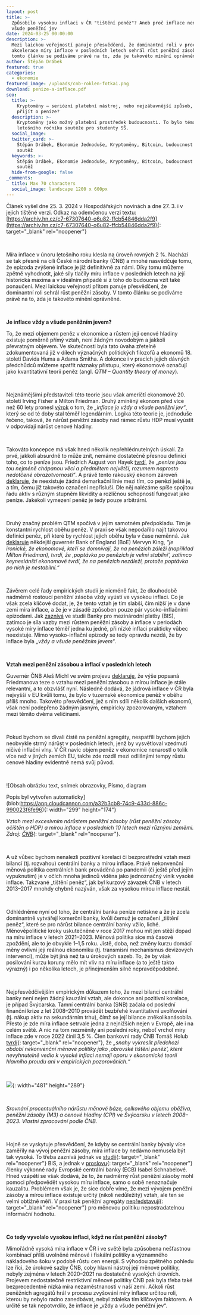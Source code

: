 ```yaml
---
layout: post
title: >-
  Způsobilo vysokou inflaci v ČR "tištění peněz"? Aneb proč inflace není vždy a
  všude peněžní jev
date: 2024-03-25 00:00:00
description: >-
  Mezi laickou veřejností panuje přesvědčení, že dominantní roli v procesu
  akcelerace míry inflace v posledních letech sehrál růst peněžní zásoby. V
  tomto článku se podíváme právě na to, zda je takovéto mínění oprávněné.
author: Štěpán Drábek
featured: true
categories:
  - ekonomie
featured_image: /uploads/cnb-roklen-fotka1.png
download: penize-a-inflace.pdf
seo:
  title: >-
    Kryptoměny – seriózní platební nástroj, nebo nejzábavnější způsob, jak
    přijít o peníze?
  description: >-
    Kryptoměny jako možný platební prostředek budoucnosti. To bylo téma
    letošního ročníku soutěže pro studenty SŠ.
  social_image:
  twitter_card: >-
    Štěpán Drábek, Ekonomie Jednoduše, Kryptoměny, Bitcoin, budoucnost peněz,
    soutěž
  keywords: >-
    Štěpán Drábek, Ekonomie Jednoduše, Kryptoměny, Bitcoin, budoucnost peněz,
    soutěž
  hide-from-google: false
_comments:
  title: Max 70 characters
  social_image: landscape 1200 x 600px
---
```

Článek vyšel dne 25. 3. 2024 v Hospodářských novinách a dne 27.  3. i v jejich tištěné verzi. Odkaz na odemčenou verzi textu: [https://archiv.hn.cz/c7-67307640-o6u82-ffcb54846dda2f9](https://archiv.hn.cz/c7-67307640-o6u82-ffcb54846dda2f9){: target="_blank" rel="noopener"}

&nbsp;

Míra inflace v únoru letošního roku klesla na úroveň rovných 2 %. Nachází se tak přesně na cíli České národní banky (ČNB) a mnohé nasvědčuje tomu, že epizoda zvýšené inflace je již definitivně za námi. Díky tomu můžeme zpětně vyhodnotit, jaké síly tlačily míru inflace v posledních letech na její historická maxima a v ideálním případě si z toho do budoucna vzít také ponaučení. Mezi laickou veřejností přitom panuje přesvědčení, že dominantní roli sehrál růst peněžní zásoby. V tomto článku se podíváme právě na to, zda je takovéto mínění oprávněné.

&nbsp;

**Je inflace vždy a všude peněžním jevem?**

To, že mezi objemem peněz v ekonomice a růstem její cenové hladiny existuje poměrně přímý vztah, není žádným novodobým a jakkoli převratným objevem. Ve skutečnosti byla tato úvaha zřetelně zdokumentovaná již v dílech význačných politických filozofů a ekonomů 18. století Davida Huma a Adama Smitha. A dokonce i v pracích jejich dávných předchůdců můžeme spatřit náznaky přístupu, který ekonomové označují jako kvantitativní teorii peněz (angl. *QTM – Quantity theory of money*).

&nbsp;

Nejznámějšími představiteli této teorie jsou však američtí ekonomové 20. století Irving Fisher a Milton Friedman. Druhý zmíněný ekonom před více než 60 lety pronesl [výrok](https://miltonfriedman.hoover.org/internal/media/dispatcher/271018/full) o tom, že *„inflace je vždy a všude peněžní jev“*, který se od té doby stal téměř legendárním. Logika této teorie je, jednoduše řečeno, taková, že nárůst peněžní zásoby nad rámec růstu HDP musí vyústit v odpovídají nárůst cenové hladiny.

&nbsp;

Takováto koncepce má však hned několik nepřehlédnutelných úskalí. Za prvé, jakkoli absurdně to může znít, nemáme dostatečně přesnou definici toho, co to peníze jsou. Friedrich August von Hayek [tvrdí](https://www.mises.at/static/literatur/Buch/hayek-the-fatal-conceit.pdf), že *„peníze jsou tou nejméně chápanou věcí a předmětem největší, rozumem naprosto nedotčené obrazotvornosti“*. A právě tento rakouský ekonom zároveň [deklaruje](https://libinst.cz/wp-content/uploads/2017/03/Hayek_Soukrome_penize.pdf), že neexistuje žádná demarkační linie mezi tím, co penězi ještě je, a tím, čemu již takovéto označení nepřísluší. Dle něj nalézáme spíše spojitou řadu aktiv s různým stupněm likvidity a rozličnou schopností fungovat jako peníze. Jakékoli vymezení peněz je tedy pouze arbitrární.

&nbsp;

Druhý značný problém QTM spočívá v jejím samotném předpokladu. Tím je konstantní rychlost oběhu peněz. V praxi se však nepodařilo najít takovou definici peněz, při které by rychlost jejich oběhu byla v čase neměnná. Jak [deklaruje](https://bailiping.github.io/assets/docs/Books/alchemy.pdf) někdejší guvernér Bank of England (BoE) Mervyn King, *"je ironické, že ekonomové, kteří se domnívají, že na penězích záleží (například Milton Friedman), tvrdí, že ‚poptávka po penězích je velmi stabilní‘, zatímco keynesiánští ekonomové tvrdí, že na penězích nezáleží, protože poptávka po nich je nestabilní.“*

&nbsp;

Závěrem celé řady empirických studií je nicméně fakt, že dlouhodobě nadměrně rostoucí peněžní zásoba vždy vyústí ve vysokou inflaci. Co je však zcela klíčové dodat, je, že tento vztah je tím slabší, čím nižší je v dané zemi míra inflace, a že je v zásadě způsoben pouze pár vysoko-inflačními epizodami. Jak [zaznívá](https://www.bis.org/publ/bisbull67.pdf) ve studii Banky pro mezinárodní platby (BIS), zatímco je síla vazby mezi růstem peněžní zásoby a inflace v periodách vysoké míry inflace téměř jedna ku jedné, při nízké inflaci prakticky vůbec neexistuje. Mimo vysoko-inflační epizody se tedy opravdu nezdá, že by inflace byla *„vždy a všude peněžním jevem“*.

&nbsp;

**Vztah mezi peněžní zásobou a inflací v posledních letech**

Guvernér ČNB Aleš Michl ve svém projevu [deklaruje](https://www.cnb.cz/cs/verejnost/servis-pro-media/vystoupeni-konference-seminare/prezentace-a-vystoupeni/Cesta-k-cili-III/), že výše popsaná Friedmanova teze o vztahu mezi peněžní zásobou a mírou inflace je stále relevantní, a to obzvlášť nyní. Následně dodává, že jádrová inflace v ČR byla nejvyšší v EU kvůli tomu, že bylo v tuzemské ekonomice peněž v oběhu příliš mnoho. Takovéto přesvědčení, jež s ním sdílí několik dalších ekonomů, však není podepřeno žádným jasným, empiricky zpozorovaným, vztahem mezi těmito dvěma veličinami.

&nbsp;

Pokud bychom se dívali čistě na peněžní agregáty, nespatřili bychom jejich neobvykle strmý nárůst v posledních letech, jenž by vysvětloval vzedmutí ničivé inflační vlny. V ČR navíc objem peněz v ekonomice nenarostl o tolik více než v jiných zemích EU, takže zde rozdíl mezi odlišnými tempy růstu cenové hladiny evidentně nemá svůj původ.

&nbsp;

!\[Obsah obrázku text, snímek obrazovky, Písmo, diagram

Popis byl vytvořen automaticky\](blob:https://app.cloudcannon.com/a32b3cb8-74c9-433d-886c-990023f6fe96)\{: width="299" height="174"\}

*Vztah mezi excesivním nárůstem peněžní zásoby (růst peněžní zásoby očištěn o HDP) a mírou inflace v posledních 10 letech mezi různými zeměmi. Zdroj:* [*ČNB*](https://www.cnb.cz/export/sites/cnb/en/public/.galleries/media_service/conferences/speeches/download/holub_20240311_eefc.pdf){: target="_blank" rel="noopener"}*.*

&nbsp;

A už vůbec bychom nenalezli pozitivní korelaci či bezprostřední vztah mezi bilancí (tj. rozvahou) centrální banky a mírou inflace. Právě nekonvenční měnová politika centrálních bank prováděná po pandemii (či ještě před jejím vypuknutím) je v očích mnoha jedinců viděna jako jednoznačný viník vysoké inflace. Takzvané „tištění peněz“, jak byl kurzový závazek ČNB v letech 2013–2017 mnohdy chybně nazýván, však za vysokou mírou inflace nestál.

&nbsp;

Odhlédněme nyní od toho, že centrální banka peníze netiskne a že je zcela dominantně vytvářejí komerční banky, kvůli čemuž je označení „tištění peněz“, které se pro nárůst bilance centrální banky vžilo, liché. Měnověpolitické kroky uskutečněné v roce 2017 mohou mít jen stěží dopad na míru inflace v letech 2021–2023. Měnová politika sice má časové zpoždění, ale to je obvykle 1–1,5 roku. Jistě, doba, než změny kurzu domácí měny ovlivní její reálnou ekonomiku (tj. transmisní mechanismus devizových intervencí), může být jiná než ta u úrokových sazeb. To, že by však posilování kurzu koruny mělo mít vliv na míru inflace (a to ještě takto výrazný) i po několika letech, je přinejmenším silně nepravděpodobné.

&nbsp;

Nejpřesvědčivějším empirickým důkazem toho, že mezi bilancí centrální banky není nejen žádný kauzální vztah, ale dokonce ani pozitivní korelace, je případ Švýcarska. Tamní centrální banka (SNB) začala od poslední finanční krize z let 2008–2010 provádět bezbřehé kvantitativní uvolňování (tj. nákup aktiv na sekundárním trhu), čímž se její bilance zněkolikanásobila. Přesto je zde míra inflace setrvale jedna z nejnižších nejen v Evropě, ale i na celém světě. A nic na tom nezměnily ani poslední roky, neboť vrchol míry inflace zde v roce 2022 činil 3,5 %. Člen bankovní rady ČNB Tomáš Holub [tvrdí](https://www.cnb.cz/export/sites/cnb/en/public/.galleries/media_service/conferences/speeches/download/holub_20240311_eefc.pdf){: target="_blank" rel="noopener"}, že *„snahy vykreslit předchozí období nekonvenční měnové politiky jako ‚obrovské tištění peněz‘, které nevyhnutelně vedlo k vysoké inflaci nemají oporu v ekonomické teorii hlavního proudu ani v empirických pozorováních.“*

&nbsp;

![](/uploads/svycarsko-penezni-zasoba-obezivo-a-bilance-snb.jpeg){: width="481" height="289"}

&nbsp;

*Srovnání procentuálního nárůstu měnové báze, celkového objemu oběživa, peněžní zásoby (M3) a cenové hladiny (CPI) ve Švýcarsku v letech 2008–2023. Vlastní zpracování podle ČNB.*

&nbsp;

Hojně se vyskytuje přesvědčení, že kdyby se centrální banky bývaly více zaměřily na vývoj peněžní zásoby, míra inflace by nedávno nemusela být tak vysoká. To třeba zaznívá jednak ve [studii](https://www.bis.org/publ/bisbull67.pdf){: target="_blank" rel="noopener"} BIS, a jednak v [proslovu](https://www.ecb.europa.eu/press/key/date/2023/html/ecb.sp230925_1~7ad8ef22e2.en.html){: target="_blank" rel="noopener"} členky výkonné rady Evropské centrální banky (ECB) Isabel Schnabelové. Hned vzápětí se však dodává, že to, že nadměrný růst peněžní zásoby mohl pomoci předpovědět vysokou míru inflace, samo o sobě nenaznačuje kauzalitu. Problémem však je, že sice dobře víme, že mezi vývojem peněžní zásoby a mírou inflace existuje určitý (nikoli nedůležitý) vztah, ale ten se velmi obtížně měří. V praxi tak peněžní agregáty [nepředstavují](https://papers.ssrn.com/sol3/papers.cfm?abstract_id=356101){: target="_blank" rel="noopener"} pro měnovou politiku nepostradatelnou informační hodnotu.

&nbsp;

**Co tedy vyvolalo vysokou inflaci, když ne růst peněžní zásoby?**

Mimořádně vysoká míra inflace v ČR i ve světě byla způsobena nešťastnou kombinací příliš uvolněné měnové i fiskální politiky a významného nákladového šoku v podobě růstu cen energií. S výhodou zpětného pohledu lze říci, že úrokové sazby ČNB, coby hlavní nástroj její měnové politiky, nebyly zejména v letech 2020–2021 na dostatečně vysokých úrovních. Projevem nedostatečně restriktivní měnové politiky ČNB pak byla třeba také bezprecedentně nízká míra nezaměstnanosti v naší zemi. Ačkoli růst peněžních agregátů hrál v procesu zvyšování míry inflace určitou roli, kterou by nebylo radno zanedbávat, nebyl zdaleka tím klíčovým faktorem. A určitě se tak nepotvrdilo, že inflace je „vždy a všude peněžní jev“.

&nbsp;

&nbsp;